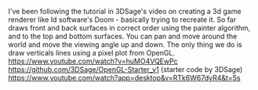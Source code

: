 I've been following the tutorial in 3DSage's video on creating a 3d game renderer like Id software's Doom - basically trying to recreate it.
So far draws front and back surfaces in correct order using the painter algorithm, and to the top and bottom surfaces. You can pan and move around the world and move the viewing angle up and down. The only thing we do is draw verticals lines using a pixel plot from OpenGL.
https://www.youtube.com/watch?v=huMO4VQEwPc
https://github.com/3DSage/OpenGL-Starter_v1 (starter code by 3DSage)
https://www.youtube.com/watch?app=desktop&v=RTk6W67dyR4&t=5s
